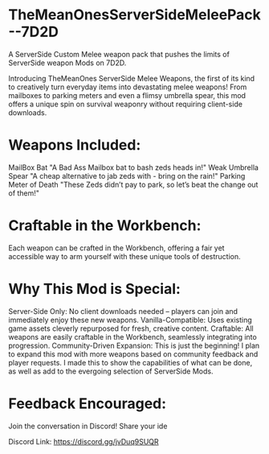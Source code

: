 # TheMeanOnesServerSideMeleePack--7D2D
A ServerSide Custom Melee weapon pack that pushes the limits of ServerSide weapon Mods on 7D2D.


Introducing TheMeanOnes ServerSide Melee Weapons, the first of its kind to creatively turn everyday items into devastating melee weapons! From mailboxes to parking meters and even a flimsy umbrella spear, this mod offers a unique spin on survival weaponry without requiring client-side downloads.

# Weapons Included:
MailBox Bat
"A Bad Ass Mailbox bat to bash zeds heads in!"
Weak Umbrella Spear
"A cheap alternative to jab zeds with - bring on the rain!"
Parking Meter of Death
"These Zeds didn’t pay to park, so let’s beat the change out of them!"

# Craftable in the Workbench:
Each weapon can be crafted in the Workbench, offering a fair yet accessible way to arm yourself with these unique tools of destruction.


# Why This Mod is Special:
Server-Side Only: No client downloads needed – players can join and immediately enjoy these new weapons.
Vanilla-Compatible: Uses existing game assets cleverly repurposed for fresh, creative content.
Craftable: All weapons are easily craftable in the Workbench, seamlessly integrating into progression.
Community-Driven Expansion: This is just the beginning! I plan to expand this mod with more weapons based on community feedback and player requests. I made this to show the capabilities of what can be done, as well as add to the evergoing selection of ServerSide Mods. 

# Feedback Encouraged:
Join the conversation in Discord! Share your ide

Discord Link:
https://discord.gg/jvDuq9SUQR
